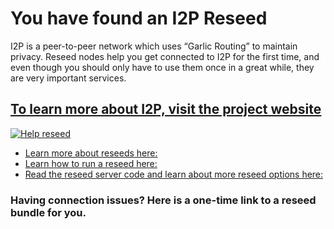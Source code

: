 You have found an I2P Reseed
============================

I2P is a peer-to-peer network which uses “Garlic Routing” to maintain privacy.
Reseed nodes help you get connected to I2P for the first time, and even though
you should only have to use them once in a great while, they are very important
services.

[To learn more about I2P, visit the project website](https://geti2p.net)
------------------------------------------------------------------------

[![Help reseed](images/reseed.png)](https://geti2p.net)

 - [Learn more about reseeds here:](https://geti2p.net/en/docs/reseed)
 - [Learn how to run a reseed here:](https://geti2p.net/en/get-involved/guides/reseed)
 - [Read the reseed server code and learn about more reseed options here:](https://i2pgit.org/idk/reseed-tools)

### Having connection issues? Here is a one-time link to a reseed bundle for you.

